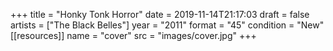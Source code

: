 +++
title = "Honky Tonk Horror"
date = 2019-11-14T21:17:03
draft = false
artists = ["The Black Belles"]
year = "2011"
format = "45"
condition = "New"
[[resources]]
  name = "cover"
  src = "images/cover.jpg"
+++
